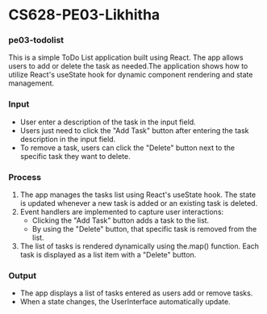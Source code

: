 # CS628-PE03-Likhitha

### pe03-todolist
This is a simple ToDo List application built using React. The app allows users to add or delete the task as needed.The application shows how to utilize React's useState hook for dynamic component rendering and state management.

### Input
- User enter a description of the task in the input field.
- Users just need to click the "Add Task" button after entering the task description in the input field.
- To remove a task, users can click the "Delete" button next to the specific task they want to delete.

### Process 
1. The app manages the tasks list using React's useState hook. The state is updated whenever a new task is added or an existing task is deleted.
2.  Event handlers are implemented to capture user interactions:
      - Clicking the "Add Task" button adds a task to the list. 
      - By using the "Delete" button, that specific task is removed from the list.
3.  The list of tasks is rendered dynamically using the.map() function. Each task is displayed as a list item with a "Delete" button.

### Output 
- The app displays a list of tasks entered as users add or remove tasks.
- When a state changes, the UserInterface automatically update.




